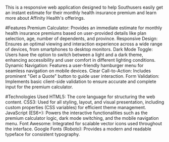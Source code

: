 This is a responsive web application designed to help Southusers easily get an 
instant estimate for their monthly health insurance premium and learn more about Affinity Health's offerings.

#Features
Premium Calculator: Provides an immediate estimate for monthly health insurance premiums based on user-provided details like plan selection, age, number of dependents, and province.
Responsive Design: Ensures an optimal viewing and interaction experience across a wide range of devices, from smartphones to desktop monitors.
Dark Mode Toggle: Users have the option to switch between a light and a dark theme, enhancing accessibility and user comfort in different lighting conditions.
Dynamic Navigation: Features a user-friendly hamburger menu for seamless navigation on mobile devices.
Clear Call-to-Action: Includes prominent "Get a Quote" button to guide user interaction.
Form Validation: Implements basic client-side validation to ensure accurate and complete input for the premium calculator.

#Technologies Used
HTML5: The core language for structuring the web content.
CSS3: Used for all styling, layout, and visual presentation, including custom properties (CSS variables) for efficient theme management.
JavaScript (ES6+): Powers the interactive functionalities such as the premium calculator logic, dark mode switching, and the mobile navigation menu.
Font Awesome: Integrated for scalable vector icons used throughout the interface.
Google Fonts (Roboto): Provides a modern and readable typeface for consistent typography.
